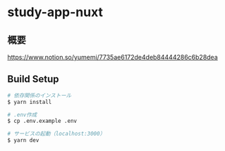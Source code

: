 # study-app-nuxt
## 概要
https://www.notion.so/yumemi/7735ae6172de4deb84444286c6b28dea

## Build Setup

```bash
# 依存関係のインストール
$ yarn install

# .env作成
$ cp .env.example .env

# サービスの起動（localhost:3000）
$ yarn dev
```
